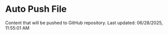# Auto Push File

Content that will be pushed to GitHub repository.
Last updated: 06/28/2025, 11:55:01 AM